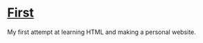 # [First](http://foggalong.github.io/web/first)
My first attempt at learning HTML and making a personal website.
